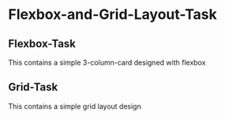 # Flexbox-and-Grid-Layout-Task

## Flexbox-Task
This contains a simple 3-column-card designed with flexbox

## Grid-Task
This contains a simple grid layout design


